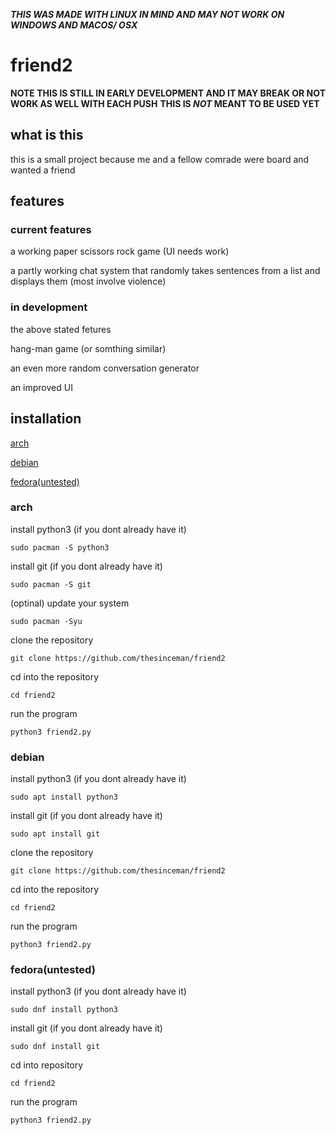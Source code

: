 ***THIS WAS MADE WITH LINUX IN MIND AND MAY NOT WORK ON WINDOWS AND MACOS/ OSX***

# friend2

**NOTE THIS IS STILL IN EARLY DEVELOPMENT AND IT MAY BREAK OR NOT WORK AS WELL WITH EACH PUSH**
**THIS IS *NOT* MEANT TO BE USED YET**

## what is this
this is a small project because me and a fellow comrade were board and wanted a friend

## features

### **current features**
a working paper scissors rock game (UI needs work)

a partly working chat system that randomly takes sentences from a list and displays them (most involve violence)

### **in development**
the above stated fetures

hang-man game (or somthing similar)

an even more random conversation generator

an improved UI

## installation
[arch](#arch)

[debian](#debian)

[fedora(untested)](#fedorauntested)
### arch

install python3 (if you dont already have it)
```
sudo pacman -S python3
```
install git (if you dont already have it)
```
sudo pacman -S git
```
(optinal) update your system
```
sudo pacman -Syu
```
clone the repository 
```
git clone https://github.com/thesinceman/friend2
```
cd into the repository
```
cd friend2
```
run the program
```
python3 friend2.py
```

### debian

install python3 (if you dont already have it)
```
sudo apt install python3
```
install git (if you dont already have it)
```
sudo apt install git
```
clone the repository
```
git clone https://github.com/thesinceman/friend2
```
cd into the repository 
```
cd friend2
```
run the program
```
python3 friend2.py
```
### fedora(untested)
install python3 (if you dont already have it)
```
sudo dnf install python3
```
install git (if you dont already have it)
```
sudo dnf install git
```
cd into repository 
```
cd friend2
```
run the program
```
python3 friend2.py
```
